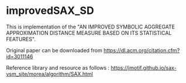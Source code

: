 # improvedSAX_SD

This is implementation of the "AN IMPROVED SYMBOLIC AGGREGATE APPROXIMATION DISTANCE MEASURE BASED ON ITS STATISTICAL FEATURES".

Original paper can be downloaded from https://dl.acm.org/citation.cfm?id=3011146

Reference library and resource as follows : 
https://jmotif.github.io/sax-vsm_site/morea/algorithm/SAX.html


